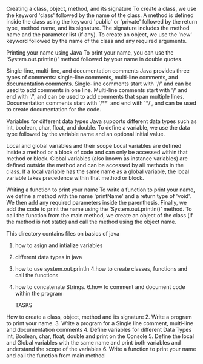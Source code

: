 

Creating a class, object, method, and its signature
To create a class, we use the keyword 'class' followed by the name of the class. A method is defined inside the class using the keyword 'public' or 'private' followed by the return type, method name, and its signature. The signature includes the method name and the parameter list (if any). To create an object, we use the 'new' keyword followed by the name of the class and any required arguments.

Printing your name using Java
To print your name, you can use the 'System.out.println()' method followed by your name in double quotes.

Single-line, multi-line, and documentation comments
Java provides three types of comments: single-line comments, multi-line comments, and documentation comments. Single-line comments start with '//' and can be used to add comments in one line. Multi-line comments start with '/' and end with '/', and can be used to add comments that span multiple lines. Documentation comments start with '/**' and end with '*/', and can be used to create documentation for the code.

Variables for different data types
Java supports different data types such as int, boolean, char, float, and double. To define a variable, we use the data type followed by the variable name and an optional initial value. 

Local and global variables and their scope
Local variables are defined inside a method or a block of code and can only be accessed within that method or block. Global variables (also known as instance variables) are defined outside the method and can be accessed by all methods in the class. If a local variable has the same name as a global variable, the local variable takes precedence within that method or block.

Writing a function to print your name
To write a function to print your name, we define a method with the name 'printName' and a return type of 'void'. We then add any required parameters inside the parenthesis. Finally, we add the code to print the name using the 'System.out.println()' method. To call the function from the main method, we create an object of the class (if the method is not static) and call the method using the object name.

This directory contains files on basics of java

  1. how to asign and intialize variables
  2. different data types in java
  3. how to use system.out.println
  4.how to create classes, functions and call the functions
  5. how to concatenate Strings.
  6.how to comment and document code within the program


       TASKS

 How to create a class, object, method and its signature
2. Write a program to print your name.
3. Write a program for a Single line comment, multi-line and documentation comments
4. Define variables for different Data Types int, Boolean, char, float, double and print on the Console
5. Define the local and Global variables with the same name and print both variables and understand the scope of the variables
6. Write a function to print your name and call the function from main method
